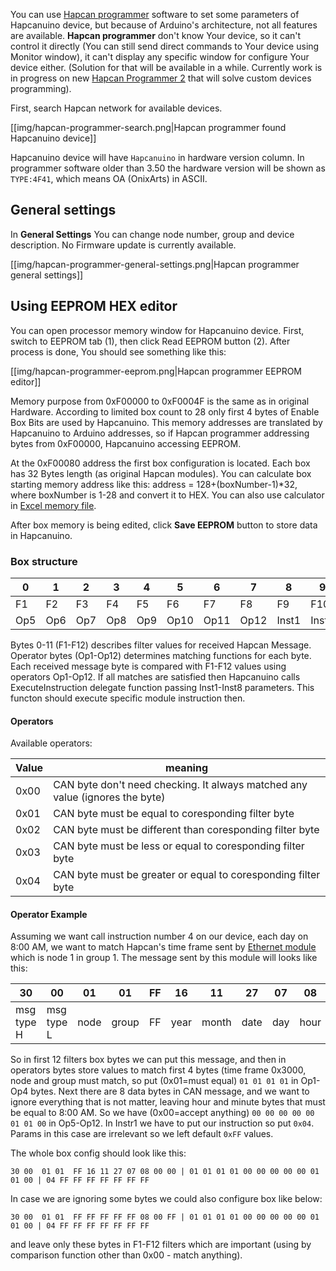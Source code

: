 You can use [Hapcan programmer](http://hapcan.com/software/hap/) software to set some parameters of Hapcanuino device, but because of Arduino's architecture, not all features are available. **Hapcan programmer** don't know Your device, so it can't control it directly (You can still send direct commands to Your device using Monitor window), it can't display any specific window for configure Your device either. (Solution for that will be available in a while. Currently work is in progress on new [Hapcan Programmer 2](https://github.com/Onixarts/HapcanProgrammer) that will solve custom devices programming).

First, search Hapcan network for available devices. 

[[img/hapcan-programmer-search.png|Hapcan programmer found Hapcanuino device]]

Hapcanuino device will have `Hapcanuino` in hardware version column. In programmer software older than 3.50 the hardware version will be shown as `TYPE:4F41`, which means OA (OnixArts) in ASCII.

## General settings
In **General Settings** You can change node number, group and device description. No Firmware update is currently available.

[[img/hapcan-programmer-general-settings.png|Hapcan programmer general settings]]

## Using EEPROM HEX editor

You can open processor memory window for Hapcanuino device. First, switch to EEPROM tab (1), then click Read EEPROM button (2). After process is done, You should see something like this:

[[img/hapcan-programmer-eeprom.png|Hapcan programmer EEPROM editor]]

Memory purpose from 0xF00000 to 0xF0004F is the same as in original Hardware. According to limited box count to 28 only first 4 bytes of Enable Box Bits are used by Hapcanuino. This memory addresses are translated by Hapcanuino to Arduino addresses, so if Hapcan programmer addressing bytes from 0xF00000, Hapcanuino accessing EEPROM.

At the 0xF00080 address the first box configuration is located. Each box has 32 Bytes length (as original Hapcan modules). You can calculate box starting memory address like this: address = 128+(boxNumber-1)*32, where boxNumber is 1-28 and convert it to HEX. You can also use calculator in [Excel memory file](https://github.com/Onixarts/Hapcanuino/blob/master/docs/Hapcanuino_1-50-0-0-memory.xlsx).

After box memory is being edited, click **Save EEPROM** button to store data in Hapcanuino.

### Box structure
0|1|2|3|4|5|6|7|8|9|10|11|12|13|14|15
---|---|---|---|---|---|---|---|---|---|---|---|---|---|---|---
F1|F2|F3|F4|F5|F6|F7|F8|F9|F10|F11|F12|Op1|Op2|Op3|Op4
Op5|Op6|Op7|Op8|Op9|Op10|Op11|Op12|Inst1|Inst2|Inst3|Inst4|Inst5|Inst6|Inst7|Inst8

Bytes 0-11 (F1-F12) describes filter values for received Hapcan Message. Operator bytes (Op1-Op12) determines matching functions for each byte. 
Each received message byte is compared with F1-F12 values using operators Op1-Op12. If all matches are satisfied then Hapcanuino calls ExecuteInstruction delegate function passing Inst1-Inst8 parameters. 
This functon should execute specific module instruction then.

#### Operators
Available operators:

Value|meaning
---|---
0x00|CAN byte don't need checking. It always matched any value (ignores the byte)
0x01|CAN byte must be equal to coresponding filter byte
0x02|CAN byte must be different than coresponding filter byte
0x03|CAN byte must be less or equal to coresponding filter byte
0x04|CAN byte must be greater or equal to coresponding filter byte

#### Operator Example
Assuming we want call instruction number 4 on our device, each day on 8:00 AM, we want to match Hapcan's time frame sent by [Ethernet module](http://hapcan.com/devices/universal/univ_3/univ_3-102-0-x/index.htm) which is node 1 in group 1. The message sent by this module will looks like this:

30|00|01|01|FF|16|11|27|07|08|00|00
---|---|---|---|---|---|---|---|---|---|---|---
msg type H|msg type L|node|group|FF|year|month|date|day|hour|min|sec

So in first 12 filters box bytes we can put this message, and then in operators bytes store values to match first 4 bytes (time frame 0x3000, node and group must match, so put (0x01=must equal) `01 01 01 01` in Op1-Op4 bytes. Next there are 8 data bytes in CAN message, and we want to ignore everything that is not matter, leaving hour and minute bytes that must be equal to 8:00 AM. So we have (0x00=accept anything) `00 00 00 00 00 01 01 00` in Op5-Op12. In Instr1 we have to put our instruction so put `0x04`. Params in this case are irrelevant so we left default `0xFF` values.

The whole box config should look like this:
```
30 00  01 01  FF 16 11 27 07 08 00 00 | 01 01 01 01 00 00 00 00 00 01 01 00 | 04 FF FF FF FF FF FF FF
```
In case we are ignoring some bytes we could also configure box like below:
```
30 00  01 01  FF FF FF FF FF 08 00 FF | 01 01 01 01 00 00 00 00 00 01 01 00 | 04 FF FF FF FF FF FF FF
```
and leave only these bytes in F1-F12 filters which are important (using by comparison function other than 0x00 - match anything).

